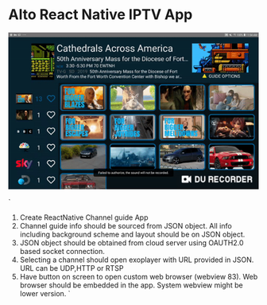 # Alto React Native IPTV App

<kbd>
	<img src='screenshot/result.gif'>
</kbd>

`
1. Create ReactNative Channel guide App
2. Channel guide info should be sourced from JSON object. All info including background scheme and layout should be on JSON object.
3. JSON object should be obtained from cloud server using OAUTH2.0 based socket connection.
4. Selecting a channel should open exoplayer with URL provided in JSON. URL can be UDP,HTTP or RTSP
5. Have button on screen to open custom web browser (webview 83). Web browser should be embedded in the app. System webview might be lower version.
`